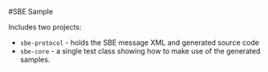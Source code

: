 #SBE Sample

Includes two projects:

* `sbe-protocol` - holds the SBE message XML and generated source code
* `sbe-core` - a single test class showing how to make use of the generated samples.